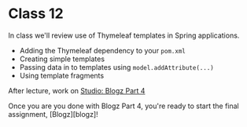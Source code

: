 # Class 12

In class we'll review use of Thymeleaf templates in Spring applications.
- Adding the Thymeleaf dependency to your `pom.xml`
- Creating simple templates
- Passing data in to templates using `model.addAttribute(...)`
- Using template fragments

After lecture, work on [Studio: Blogz Part 4][blogz4]

Once you are you done with Blogz Part 4, you're ready to start the final assignment, [Blogz][blogz]!

[blogz4]: ../../materials/studios/blogz-part4
[blogz4]: ../../materials/assignments/blogz
